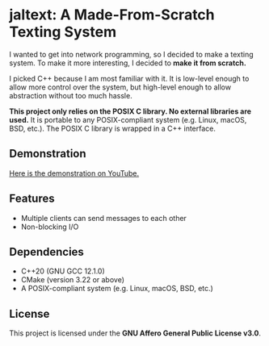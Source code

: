 # jaltext: A Made-From-Scratch Texting System

I wanted to get into network programming, so I decided to make a texting system. To make it more interesting, I decided to **make it from scratch.**

I picked C++ because I am most familiar with it. It is low-level enough to allow more control over the system, but high-level enough to allow abstraction without too much hassle.

**This project only relies on the POSIX C library. No external libraries are used.**
It is portable to any POSIX-compliant system (e.g. Linux, macOS, BSD, etc.). The POSIX C library is wrapped in a C++ interface.

## Demonstration

[Here is the demonstration on YouTube.](https://youtu.be/A4diOnhv23I)

## Features
- Multiple clients can send messages to each other
- Non-blocking I/O

## Dependencies

- C++20 (GNU GCC 12.1.0)
- CMake (version 3.22 or above)
- A POSIX-compliant system (e.g. Linux, macOS, BSD, etc.)

## License

This project is licensed under the **GNU Affero General Public License v3.0**.
